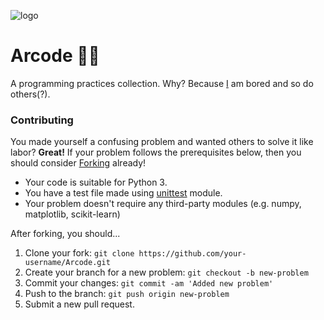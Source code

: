 ![logo](https://repository-images.githubusercontent.com/402091237/94bae9fb-e8d0-427c-8ad3-d0bb6097dda6)

# Arcode 🖕👾
A programming practices collection. Why? Because [I](https://github.com/gtoidz) am bored and so do others(?).

### Contributing
You made yourself a confusing problem and wanted others to solve it like labor? **Great!**
If your problem follows the prerequisites below, then you should consider [Forking](https://github.com/SKE19/Arcode/fork) already!

- Your code is suitable for Python 3.
- You have a test file made using [unittest](https://docs.python.org/3/library/unittest.html) module.
- Your problem doesn't require any third-party modules (e.g. numpy, matplotlib, scikit-learn)

After forking, you should...

1. Clone your fork: `git clone https://github.com/your-username/Arcode.git`
2. Create your branch for a new problem: `git checkout -b new-problem`
3. Commit your changes: `git commit -am 'Added new problem'`
4. Push to the branch: `git push origin new-problem`
5. Submit a new pull request.
